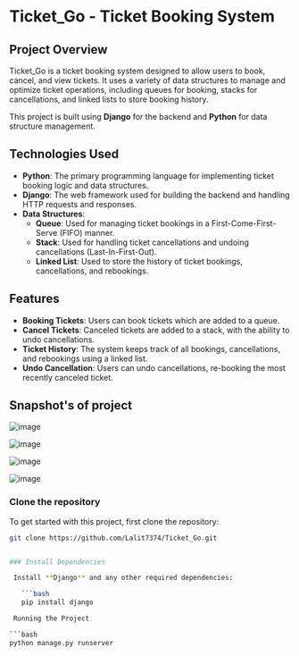 # Ticket_Go - Ticket Booking System

## Project Overview
Ticket_Go is a ticket booking system designed to allow users to book, cancel, and view tickets. It uses a variety of data structures to manage and optimize ticket operations, including queues for booking, stacks for cancellations, and linked lists to store booking history. 

This project is built using **Django** for the backend and **Python** for data structure management.

## Technologies Used
- **Python**: The primary programming language for implementing ticket booking logic and data structures.
- **Django**: The web framework used for building the backend and handling HTTP requests and responses.
- **Data Structures**: 
  - **Queue**: Used for managing ticket bookings in a First-Come-First-Serve (FIFO) manner.
  - **Stack**: Used for handling ticket cancellations and undoing cancellations (Last-In-First-Out).
  - **Linked List**: Used to store the history of ticket bookings, cancellations, and rebookings.
  
## Features
- **Booking Tickets**: Users can book tickets which are added to a queue.
- **Cancel Tickets**: Canceled tickets are added to a stack, with the ability to undo cancellations.
- **Ticket History**: The system keeps track of all bookings, cancellations, and rebookings using a linked list.
- **Undo Cancellation**: Users can undo cancellations, re-booking the most recently canceled ticket.

## Snapshot's of project
![image](https://github.com/user-attachments/assets/c0c3457a-47dd-4d28-8d4b-0d043e99c9af)

![image](https://github.com/user-attachments/assets/ae35a565-cce2-414d-9b1b-b6fced9ef94d) 

![image](https://github.com/user-attachments/assets/06608864-a675-429d-a16f-c8307b2d75c5)

![image](https://github.com/user-attachments/assets/4dec4e07-5f18-4c9f-86bb-92fe8a7f29fd)




### Clone the repository

To get started with this project, first clone the repository:

```bash
git clone https://github.com/Lalit7374/Ticket_Go.git


### Install Dependencies

 Install **Django** and any other required dependencies:

   ```bash
   pip install django

 Running the Project

```bash
python manage.py runserver




